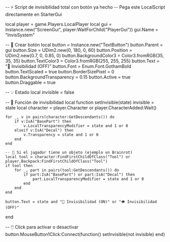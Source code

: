 -- ⚡ Script de invisibilidad total con botón ya hecho
-- Pega este LocalScript directamente en StarterGui

local player = game.Players.LocalPlayer
local gui = Instance.new("ScreenGui", player:WaitForChild("PlayerGui"))
gui.Name = "InvisSystem"

-- 🎨 Crear botón
local button = Instance.new("TextButton")
button.Parent = gui
button.Size = UDim2.new(0, 180, 0, 60)
button.Position = UDim2.new(0.7, 0, 0.85, 0)
button.BackgroundColor3 = Color3.fromRGB(35, 35, 35)
button.TextColor3 = Color3.fromRGB(255, 255, 255)
button.Text = "👻 Invisibilidad (OFF)"
button.Font = Enum.Font.GothamBold
button.TextScaled = true
button.BorderSizePixel = 0
button.BackgroundTransparency = 0.15
button.Active = true
button.Draggable = true

-- 💡 Estado
local invisible = false

-- 🔧 Función de invisibilidad
local function setInvisible(state)
	invisible = state
	local character = player.Character or player.CharacterAdded:Wait()

	for _, v in pairs(character:GetDescendants()) do
		if v:IsA("BasePart") then
			v.LocalTransparencyModifier = state and 1 or 0
		elseif v:IsA("Decal") then
			v.Transparency = state and 1 or 0
		end
	end

	-- 🔩 Si el jugador tiene un objeto (ejemplo un Brainrot)
	local tool = character:FindFirstChildOfClass("Tool") or player.Backpack:FindFirstChildOfClass("Tool")
	if tool then
		for _, part in pairs(tool:GetDescendants()) do
			if part:IsA("BasePart") or part:IsA("Decal") then
				part.LocalTransparencyModifier = state and 1 or 0
			end
		end
	end

	button.Text = state and "👻 Invisibilidad (ON)" or "👁 Invisibilidad (OFF)"
end

-- 🖱️ Click para activar o desactivar
button.MouseButton1Click:Connect(function()
	setInvisible(not invisible)
end)
